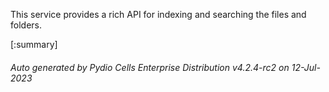 






This service provides a rich API for indexing and searching the files and folders.

[:summary]

###### Auto generated by Pydio Cells Enterprise Distribution v4.2.4-rc2 on 12-Jul-2023
